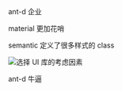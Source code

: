 ant-d 企业

material 更加花哨

semantic 定义了很多样式的 class

![选择 UI 库的考虑因素](https://pic3.zhimg.com/80/v2-a5f3135fcfb8a0536d989044e91b504b_720w.png)

ant-d 牛逼
